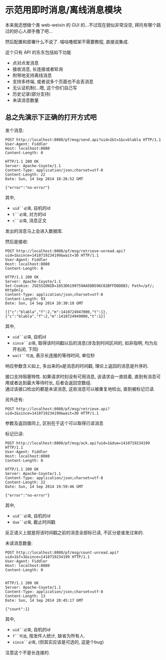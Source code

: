 # 示范用即时消息/离线消息模块

本来我还想做个类 web-weixin 的 GUI 的...不过现在貌似非常没空, 拜托有哪个路过的好心人顺手撸了吧...  

然后配置和部署什么不说了. 喵咕噜框架不需要教程, 直接说集成.

这个只有 API 的东东包括如下功能  

* 点对点发消息
* 接收消息, 长连接或者轮询
* 附带地支持离线消息
* 支持多终端, 或者说多个页面也不会丢消息
* 无认证机制(...嗯, 这个你们自己写
* 历史记录(部分支持)
* 未读消息数量

## 总之先演示下正确的打开方式吧

发个消息:  

    POST http://localhost:8080/pf/msg/send.api?uid=2&t=1&c=blabla HTTP/1.1
    User-Agent: Fiddler
    Host: localhost:8080
    Content-Length: 0

    HTTP/1.1 200 OK
    Server: Apache-Coyote/1.1
    Content-Type: application/json;charset=utf-8
    Content-Length: 22
    Date: Sun, 14 Sep 2014 18:26:52 GMT

    {"error":"no-error"}

其中,   

* `uid``必需`, 自机的id
* `t``必需`, 对方的id  
* `c``必需`, 消息正文  

发出的消息马上会进入数据库.


然后是接收:

    POST http://localhost:8080/pf/msg/retrieve-unread.api?uid=1&since=1410719234199&wait=30 HTTP/1.1
    User-Agent: Fiddler
    Host: localhost:8080
    Content-Length: 0

    HTTP/1.1 200 OK
    Server: Apache-Coyote/1.1
    Set-Cookie: JSESSIONID=1853D6199759AA5DB596C02BFFDDDDB3; Path=/pf/; HttpOnly
    Content-Type: application/json;charset=utf-8
    Content-Length: 93
    Date: Sun, 14 Sep 2014 20:30:10 GMT

    [{"c":"blabla","f":2,"m":1410724947000,"t":1},{"c":"blabla","f":2,"m":1410724949000,"t":1}]

其中, 

* `uid``必需`, 自机id
* `since``必需`, 取得该时间戳以后的消息(涉及到时间区间的, 如非指明, 均为左开右闭, 下同)
* `wait``可选`, 表示长连接的等待时间, 单位秒

响应参数含义如上, 多出来的`m`是消息的时间戳, 理论上返回的消息是升序的.  

接口支持阻塞特性. 如果请求时刻没有可用消息, 该请求会一直挂着, 直到有消息可用或者达到最大等待时长, 后者会返回空数组.  
通过该接口检出的都是未读消息, 这些消息可以被重复地检出, 直到被标记已读.  

另外还有:

    POST http://localhost:8080/pf/msg/retrieve.api?uid=1&since=1410719234199&wait=30 HTTP/1.1

参数及返回值同上, 区别在于这个可以取得已读消息


标记已读:

    POST http://localhost:8080/pf/msg/ack.api?uid=1&due=1410719234199 HTTP/1.1
    User-Agent: Fiddler
    Host: localhost:8080
    Content-Length: 0

    HTTP/1.1 200 OK
    Server: Apache-Coyote/1.1
    Content-Type: application/json;charset=utf-8
    Content-Length: 22
    Date: Sun, 14 Sep 2014 19:59:46 GMT

    {"error":"no-error"}

其中,

* `uid``必需`, 自机的id
* `due``必需`, 截止时间戳

反正语义上就是将该时间戳之前的消息全部标已读, 不区分是谁发过来的.

未读消息数量:

    POST http://localhost:8080/pf/msg/count-unread.api?uid=1&f=3&since=1410719234199 HTTP/1.1
    User-Agent: Fiddler
    Host: localhost:8080
    Content-Length: 0


    HTTP/1.1 200 OK
    Server: Apache-Coyote/1.1
    Content-Type: application/json;charset=utf-8
    Content-Length: 13
    Date: Sun, 14 Sep 2014 20:45:17 GMT

    {"count":1}

其中,

* `uid``必需`, 自机的id  
* `f``可选`, 按发件人统计, 缺省为所有人.
* `since``必需`, (但其实应该是可选的, 这是个bug)

注意这个不是长连接的.


